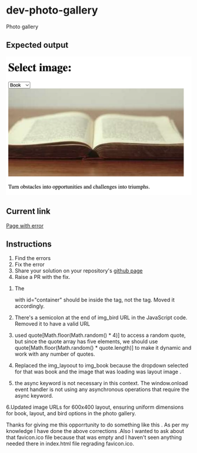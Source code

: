 # dev-photo-gallery
Photo gallery

## Expected output
![expected output](expected-output.png "Open book")

## Current link
[Page with error](https://anandrktm.github.io/dev-photo-gallery/) 


## Instructions
1. Find the errors
2. Fix the error
3. Share your solution on your repository's [github page](https://pages.github.com/)
4. Raise a PR with the fix.


<!-- Errors found and Fixed -->
1. The <div> with id="container" should be inside the <body> tag, not the <head> tag. Moved it accordingly.

2. There's a semicolon at the end of img_bird URL in the JavaScript code. Removed it to have a valid URL

3. used quote[Math.floor(Math.random() * 4)] to access a random quote, but since the quote array has five elements, we should use quote[Math.floor(Math.random() * quote.length)] to make it dynamic and work with any number of quotes.

4. Replaced the img_layoout to img_book because the dropdown selected for that was book and the image that was loading was layout image . 

5. the async keyword is not necessary in this context. The window.onload event handler is not using any asynchronous operations that require the async keyword.

6.Updated image URLs for 600x400 layout, ensuring uniform dimensions for book, layout, and bird options in the photo gallery.


Thanks for giving me this opporrtunity to do something like this . As per my knowledge I have done the above corrections .Also I wanted to ask about that favicon.ico file because that was empty and I haven't seen anything needed there in index.html file regrading favicon.ico.